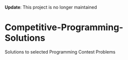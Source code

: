 **Update**: This project is no longer maintained

# Competitive-Programming-Solutions
Solutions to selected Programming Contest Problems
